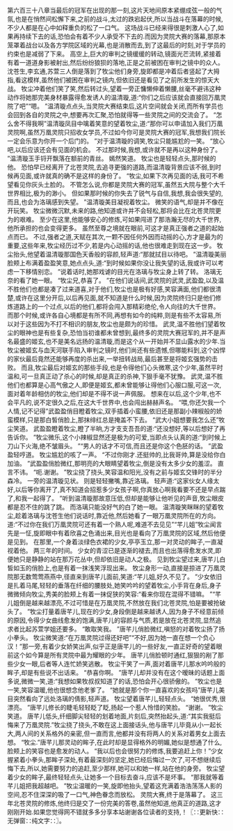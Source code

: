 第六百三十八章当最后的冠军在出现的那一刻,这片天地间原本紧绷成弦一般的气氛,也是在悄然间松懈下来,之前的战斗,太过的跌宕起伏,所以当战斗在落幕的时候,不少人都是在心中如释重负的松了一口气。
这场战斗已经来得很是刺激人心了,如果再持续下去的话,恐怕会有着不少人承受不下去的.而因为灵院大赛的落幕,那原本笼罩着战台以及各方学院区域的光幕,也是消散而去,到了这最后的时刻,对于学员的约束也是减弱了下来。
高空上,巨大的审判之镜缓缓的转动,镜面光芒流转,紧接着有着一道道身影被射出,然后纷纷狼狈的落地,正是之前被困在审判之镜中的众人。
沈苍生,李玄通,苏萱三人倒是落到了牧尘他们身旁,旋即都是冲着后者竖起了大拇指,看这模样,虽然他们被困在审判之镜内,但依旧还是看见了之前所发生的惊天大战。
牧尘冲着他们笑了笑,然后转过头,望着一旁正慵懒伸着懒腰,丝毫不避讳这种动作将她那完美身材暴露得愈发诱人的温清璇,道:“你们之后应该就会直接回万凰灵院了吧”“嗯。
”温清璇点点头,当灵院大赛结束后,这片空间就会关闭,而所有学员也会回到各自的灵院之中,想要再次汇聚,恐怕就得等一些灵院之间的交流会了。
“怎么舍不得我啊”温清璇凤目中噙着笑意的望着牧尘,道:“那你可以申请加入我们万凰灵院啊,虽然万凰灵院只招收女学员,不过如今你可是灵院大赛的冠军,我想我们院长一定会乐意为你开一个后门的。
”对于温清璇的调笑,牧尘只能尴尬的一笑。
“放心吧,以后应该还会有见面的机会。
不过那时候,我想,或许就不是再以这种身份了。
”温清璇玉手锊开飘落在额前的青丝。
嫣然笑道。
牧尘也是轻轻点头,那时候的他。
恐怕早已经离开了北苍灵院,去追寻更强的道路,而温清璇背景应该不弱,到时候再见面,或许就真的确不是这样的身份了。
“牧尘,如果下次再见面的话,我可不希望看见你灰头土脸的。
不管怎么说,你都是灵院大赛的冠军,虽然五大院与整个大千世界相比,极为的渺小。
但如果那时候的你失去了锐气与自信,我想,我会很失望的,而且,也会为洛璃感到失望。
”温清璇美目凝视着牧尘。
微笑的语气,却是并不像在开玩笑。
牧尘微微沉默,未来的路,他知道或许并不会轻松,那将会比在北苍灵院更为的艰难。
至少在这里,他能够安心的修炼,可如果闯进了那浩瀚无尽的大千世界,他所承担的也会变得更多。
虽然至尊之境就在眼前,可这才是真正强者之道的起始点而已。
不过,强者之道,天赋在其次,一颗不因任何外因而动摇的心,方才是最为的重要,这些年来,牧尘经历过不少,若是内心动摇的话,他也很难走到现在这一步。
牧尘抬头,他望着温清璇那国色天香般的容颜,轻声道:“那就拭目以待吧。
”温清璇美丽脸颊上布满着盈盈笑意,她点点头,道:“到时候如果你没让我失望的话,我或许可以考虑一下移情别恋。
”说着话时,她那戏谑的目光在洛璃与牧尘身上转了转。
洛璃无奈的看了她一眼。
“牧尘兄,恭喜了。
”在他们说话间,武灵院的武灵,武盈盈,以及温不胜他们也都是凑了过来道喜,对于他们,牧尘也是极有好感,笑容满面,他们都很清楚,或许在这里分开后,以后再见面,就不知道是什么时候,因为灵院终归只是他们修炼道路上的一个过点,以后的他们,都将会闯入那精彩绝伦,令人向往的大千世界。
而那个时候,或许各自心境都是有所不同,再想有如今的纯粹,则是有些不太容易,所以对于这些因为不打不相识的朋友,牧尘也是颇为的珍惜。
武灵,温不胜他们望着牧尘的眼神也是有些复杂,恐怕当初谁都未曾想到,最终多的灵院大赛冠军的,并不是声名最盛的姬玄,也不是美名远扬的温清璇,而是这个从一开始并不显山露水的少年.当牧尘被姬玄与血天河联手陷入审判之镜时,他们尚还有些遗憾,但哪能料到,这个凶悍的家伙最后竟然还能够再度的杀出来,一举扭转战局,最后甚至是将姬玄强势的击败。
而且,牧尘最后对姬玄的那些手段,也是令得他们心头微寒,这个少年,虽然平时温和,可一旦真正动了杀心的时候,却是真正的杀神,下狠手毫不犹豫。
武灵,温不胜他们也都算是心高气傲之人,即便是姬玄,都未曾能够让得他们心服口服,可这一次,面对着年龄相仿的牧尘,他们却是不得不说一声佩服。
想来在以后,这个少年,也不会平凡的,说不定很久之后,在这大千世界中,也会闯出赫赫声名。
“喂,你还欠我一个人情,记不记得”武盈盈俏目瞪着牧尘,双手插着小蛮腰,依旧还是那副小辣椒般的娇蛮模样,只是那白皙俏脸上,那抹绯红总是掩盖不下去。
“武大小姐想要我怎么还”牧尘笑道。
武盈盈瞪着牧尘,瞪了半晌,方才支支吾吾的道:“还没想好,等以后想好了再告诉你。
”牧尘微乐,这个小辣椒显然还是极为的可爱,当即点头认真的道:“到时候上刀山下火海,绝不皱眉头。
”“男人的话才不可信,而且还是你这个色胚的话。
”武盈盈轻哼道。
牧尘尴尬的咳了一声。
“不过你刚才.还挺帅的,比我哥帅,算是没给你白加油。
”武盈盈俏脸微红,那明亮的大眼睛望着牧尘,倒是没有太多少女的羞涩。
直言不讳。
“呃.谢谢。
”牧尘挠了挠头,笑容温和阳光,没有之前与姬玄交锋时的半分森冷。
一旁的温清璇见状。
则是轻轻撇嘴,靠近洛璃。
轻声道:“这家伙女人缘太好,以后等你离开了,真不知道会招惹多少女孩子啊,你真放心啊我看要不还是早点踹了,和我一起得了。
”听到温清璇那故意压低,但却是能够让他听见的声音,牧尘眼皮都是忍不住的跳了跳。
而洛璃只能没好气的白了她一眼。
温清璇笑眯眯的望着牧尘,趁着洛璃与沈苍生他们说话时,靠近他,然后她看了一眼万凰灵院所在的方向。
道:“不过你在我们万凰灵院可还有着一个熟人呢,难道不去见见”“芊儿姐”牧尘闻言先是一怔,旋即眼中有着欣喜之色涌出来,目光也是看向了万凰灵院的区域,然后他便是见到。
在那里,一个身着淡绿色衣裙的少女,亭亭玉立,那一对灵动的眸子,一直凝视着他。
两三年的时间。
少女的青涩已是逐渐的褪去,而且也出落得愈发水灵,即便她只是静静的站在那万花丛中,但却依旧是动人之极。
见到牧尘望过来,唐芊儿白皙如玉的俏脸上,也是有着一抹浅笑浮现出来。
牧尘身形一动,直接是掠进了万凰灵院那无数莺莺燕燕中,径直来到唐芊儿面前,笑道:“芊儿姐,好久不见了。
”少女依旧是扎着马尾,轻轻的垂落在纤细的腰肢处,她笑吟吟的望着牧尘,小手背在身后,身子微微倾向牧尘,秀美的脸颊上有着一抹促狭的笑容:“看来你现在混得不错嘛。
”“芊儿姐倒是越来越漂亮,不过可惜是在万凰灵院,不然放在我们北苍灵院,怕是要被抢破头了。
”牧尘打量着唐芊儿,现在的少女,身段倒是越来越诱人,因为身子不经意前倾的原因,令得少女曲线愈发的饱满,唐芊儿的容颜与气质,若是放在北苍灵院,显然追求者比起苏萱学姐还要多。
“敢取笑我。
”唐芊儿俏脸微红,嗔怒的对着牧尘扬了扬小拳头。
牧尘微笑道:“在万凰灵院过得还好吧”“不好,因为她一直在想一个负心汉！”那一旁,有着少女娇笑出声,似乎正是唐芊儿的一些好友,一直正好奇的望着眼前这个如今算是所有灵院中最为耀眼的少年。
唐芊儿俏脸顿时通红,狠狠的剐了那些少女一眼,后者等人连忙娇笑逃散。
牧尘干笑了一声,面对着唐芊儿那水吟吟般的眸子,却是有些说不出话来。
“恭喜你啊。
”唐芊儿却并没有在这个暧昧的话题上面多说,微微一笑,道:“我想如果牧叔叔知道了的话,恐怕会开心很骄傲的。
”牧尘也是一笑,笑容温暖,他也很想念他老爹了。
“她就是那个你一直喜欢的女孩吗”唐芊儿美目突然看向了远处洛璃的倩影,轻声道。
牧尘望着唐芊儿,轻轻点头。
“她很优秀,很漂亮。
”唐芊儿修长的睫毛轻轻眨了眨,扬起一个惹人怜惜的笑脸。
“谢谢。
”牧尘笑道。
唐芊儿低头,纤细脚尖轻轻的划着地面,片刻后,突然抬起头,道:“其实我挺后悔来了万凰灵院.”牧尘挠了挠头,不敢在这上面接话头,他与唐芊儿毕竟从小一起长大,两人间的关系格外的亲密,但一直而言,他都并没有将两人的关系对着男女上面去想。
“牧尘.”唐芊儿那灵动的眸子,在此时却是显得格外的明媚,她似是想通了什么,脸颊上的笑容也是愈发的动人。
“我以后也会很努力的修炼,我要追赶上你！”少女握紧着小拳头,那眸子深处,有着最深刻的坚定,她已经后悔过一次了,可不想继续后悔下去,所以,她需要努力的追赶,至少那样,她可以和她一样,站在他的身旁。
牧尘望着少女的眸子,最终轻轻点头,让她多一个目标去奋斗,应该不是坏事。
“那我就等着芊儿姐把我超越吧。
”牧尘温暖的一笑,旋即他抬头,望着这充满着浩浩荡荡人影的空间,忍不住深深的吸了一口气,神色眷念而放松。
灵院大赛,终于是落幕了。
这三年北苍灵院的修炼,他终归是交了一份完美的答卷,虽然他知道,他真正的道路,这才刚刚开始.如果您觉得网不错就多多分享本站谢谢各位读者的支持,！〖∷更新快∷无弹窗∷纯文字∷〗。
